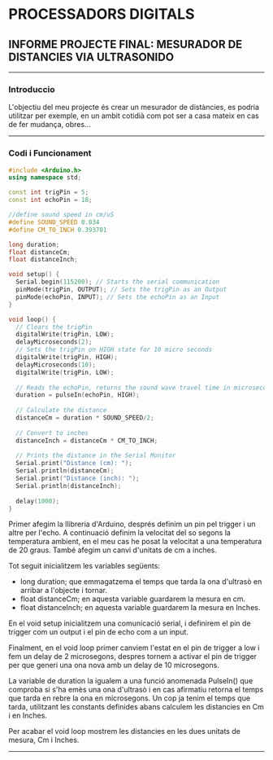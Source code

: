 # PROCESSADORS DIGITALS
## INFORME PROJECTE FINAL: MESURADOR DE DISTANCIES VIA ULTRASONIDO
___
### Introduccio
L'objectiu del meu projecte és crear un mesurador de distàncies, es podria utilitzar per exemple, en un ambit cotidià com pot ser a casa mateix en cas de fer mudança, obres... 

___

### Codi i Funcionament
```cpp
#include <Arduino.h>
using namespace std;

const int trigPin = 5;
const int echoPin = 18;

//define sound speed in cm/uS
#define SOUND_SPEED 0.034
#define CM_TO_INCH 0.393701

long duration;
float distanceCm;
float distanceInch;

void setup() {
  Serial.begin(115200); // Starts the serial communication
  pinMode(trigPin, OUTPUT); // Sets the trigPin as an Output
  pinMode(echoPin, INPUT); // Sets the echoPin as an Input
}

void loop() {
  // Clears the trigPin
  digitalWrite(trigPin, LOW);
  delayMicroseconds(2);
  // Sets the trigPin on HIGH state for 10 micro seconds
  digitalWrite(trigPin, HIGH);
  delayMicroseconds(10);
  digitalWrite(trigPin, LOW);
  
  // Reads the echoPin, returns the sound wave travel time in microseconds
  duration = pulseIn(echoPin, HIGH);
  
  // Calculate the distance
  distanceCm = duration * SOUND_SPEED/2;
  
  // Convert to inches
  distanceInch = distanceCm * CM_TO_INCH;
  
  // Prints the distance in the Serial Monitor
  Serial.print("Distance (cm): ");
  Serial.println(distanceCm);
  Serial.print("Distance (inch): ");
  Serial.println(distanceInch);
  
  delay(1000);
}
```

Primer afegim la llibreria d'Arduino, després definim un pin pel trigger i un altre per l'echo. A continuació definim la velocitat del so segons la temperatura ambient, en el meu cas he posat la velocitat a una temperatura de 20 graus. També afegim un canvi d'unitats de cm a inches.

Tot seguit inicialitzem les variables següents:
- long duration; que emmagatzema el temps que tarda la ona d'ultrasò en arribar a l'objecte i tornar.
- float distanceCm; en aquesta variable guardarem la mesura en cm.
- float distanceInch; en aquesta variable guardarem la mesura en Inches.

En el void setup inicialitzem una comunicació serial, i definirem el pin de trigger com un output i el pin de echo com a un input.

Finalment, en el void loop primer canviem l'estat en el pin de trigger a low i fem un delay de 2 microsegons, despres tornem a activar el pin de trigger per que generi una ona nova amb un delay de 10 microsegons.

La variable de duration la igualem a una funció anomenada PulseIn() que comproba si s'ha emès una ona d'ultrasò i en cas afirmatiu retorna el temps que tarda en rebre la ona en microsegons. Un cop ja tenim el temps que tarda, utilitzant les constants definides abans calculem les distancies en Cm i en Inches. 

Per acabar el void loop mostrem les distancies en les dues unitats de mesura, Cm i Inches.

___

